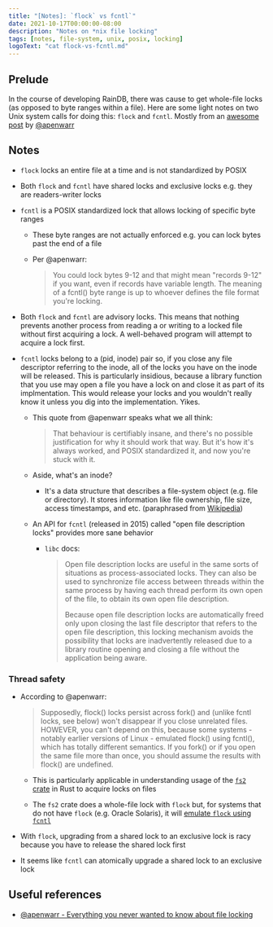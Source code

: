 ```yaml
---
title: "[Notes]: `flock` vs fcntl`"
date: 2021-10-17T00:00:00-08:00
description: "Notes on *nix file locking"
tags: [notes, file-system, unix, posix, locking]
logoText: "cat flock-vs-fcntl.md"
---
```


## Prelude

In the course of developing RainDB, there was cause to get whole-file locks (as opposed to byte
ranges within a file). Here are some light notes on two Unix system calls for doing this: `flock`
and `fcntl`. Mostly from an [awesome post](https://apenwarr.ca/log/20101213) by
[@apenwarr](https://twitter.com/apenwarr)

## Notes

- `flock` locks an entire file at a time and is not standardized by POSIX

- Both `flock` and `fcntl` have shared locks and exclusive locks e.g. they are readers-writer locks

- `fcntl` is a POSIX standardized lock that allows locking of specific byte ranges

  - These byte ranges are not actually enforced e.g. you can lock bytes past the end of a file

  - Per @apenwarr:
    > You could lock bytes 9-12 and that might mean "records 9-12" if you want, even if records have
    > variable length. The meaning of a fcntl() byte range is up to whoever defines the file format
    > you're locking.

- Both `flock` and `fcntl` are advisory locks. This means that nothing prevents another process from
  reading a or writing to a locked file without first acquiring a lock. A well-behaved program will
  attempt to acquire a lock first.

- `fcntl` locks belong to a (pid, inode) pair so, if you close any file descriptor referring to the
  inode, all of the locks you have on the inode will be released. This is particularly insidious,
  because a library function that you use may open a file you have a lock on and close it as part of
  its implmentation. This would release your locks and you wouldn't really know it unless you dig
  into the implementation. Yikes.

  - This quote from @apenwarr speaks what we all think:

    > That behaviour is certifiably insane, and there's no possible justification for why it should
    > work that way. But it's how it's always worked, and POSIX standardized it, and now you're
    > stuck with it.

  - Aside, what's an inode?

    - It's a data structure that describes a file-system object (e.g. file or directory). It stores
      information like file ownership, file size, access timestamps, and etc. (paraphrased from
      [Wikipedia](https://en.wikipedia.org/wiki/Inode))

  - An API for `fcntl` (released in 2015) called "open file description locks" provides more sane
    behavior

    - `libc` docs:
      > Open file description locks are useful in the same sorts of situations as process-associated
      > locks. They can also be used to synchronize file access between threads within the same
      > process by having each thread perform its own open of the file, to obtain its own open file
      > description.
      >
      > Because open file description locks are automatically freed only upon closing the last file
      > descriptor that refers to the open file description, this locking mechanism avoids the
      > possibility that locks are inadvertently released due to a library routine opening and
      > closing a file without the application being aware.

### Thread safety

- According to @apenwarr:

  > Supposedly, flock() locks persist across fork() and (unlike fcntl locks, see below) won't
  > disappear if you close unrelated files. HOWEVER, you can't depend on this, because some
  > systems - notably earlier versions of Linux - emulated flock() using fcntl(), which has totally
  > different semantics. If you fork() or if you open the same file more than once, you should
  > assume the results with flock() are undefined.

  - This is particularly applicable in understanding usage of the
    [`fs2` crate](https://crates.io/crates/fs2) in Rust to acquire locks on files

  - The `fs2` crate does a whole-file lock with `flock` but, for systems that do not have `flock`
    (e.g. Oracle Solaris), it will
    [emulate `flock` using `fcntl`](https://github.com/danburkert/fs2-rs/blob/master/src/unix.rs#L56-L92)

- With `flock`, upgrading from a shared lock to an exclusive lock is racy because you have to
  release the shared lock first

- It seems like `fcntl` can atomically upgrade a shared lock to an exclusive lock

## Useful references

- [@apenwarr - Everything you never wanted to know about file locking](https://apenwarr.ca/log/20101213)
